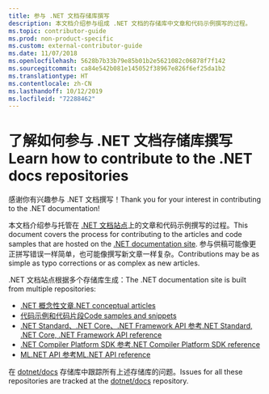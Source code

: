 ```yaml
---
title: 参与 .NET 文档存储库撰写
description: 本文档介绍参与组成 .NET 文档的存储库中文章和代码示例撰写的过程。
ms.topic: contributor-guide
ms.prod: non-product-specific
ms.custom: external-contributor-guide
ms.date: 11/07/2018
ms.openlocfilehash: 5628b7b33b79e85b01b2e5621082c06878f7f142
ms.sourcegitcommit: ca84e542b081e145052f38967e826f6ef25da1b2
ms.translationtype: HT
ms.contentlocale: zh-CN
ms.lasthandoff: 10/12/2019
ms.locfileid: "72288462"
---
```

# <a name="learn-how-to-contribute-to-the-net-docs-repositories"></a><span data-ttu-id="4b4e7-103">了解如何参与 .NET 文档存储库撰写</span><span class="sxs-lookup"><span data-stu-id="4b4e7-103">Learn how to contribute to the .NET docs repositories</span></span>

<span data-ttu-id="4b4e7-104">感谢你有兴趣参与 .NET 文档撰写！</span><span class="sxs-lookup"><span data-stu-id="4b4e7-104">Thank you for your interest in contributing to the .NET documentation!</span></span>

<span data-ttu-id="4b4e7-105">本文档介绍参与托管在 [.NET 文档站点](https://docs.microsoft.com/dotnet)上的文章和代码示例撰写的过程。</span><span class="sxs-lookup"><span data-stu-id="4b4e7-105">This document covers the process for contributing to the articles and code samples that are hosted on the [.NET documentation site](https://docs.microsoft.com/dotnet).</span></span> <span data-ttu-id="4b4e7-106">参与供稿可能像更正拼写错误一样简单，也可能像撰写新文章一样复杂。</span><span class="sxs-lookup"><span data-stu-id="4b4e7-106">Contributions may be as simple as typo corrections or as complex as new articles.</span></span>

<span data-ttu-id="4b4e7-107">.NET 文档站点根据多个存储库生成：</span><span class="sxs-lookup"><span data-stu-id="4b4e7-107">The .NET documentation site is built from multiple repositories:</span></span>

- [<span data-ttu-id="4b4e7-108">.NET 概念性文章</span><span class="sxs-lookup"><span data-stu-id="4b4e7-108">.NET conceptual articles</span></span>](https://github.com/dotnet/docs)
- [<span data-ttu-id="4b4e7-109">代码示例和代码片段</span><span class="sxs-lookup"><span data-stu-id="4b4e7-109">Code samples and snippets</span></span>](https://github.com/dotnet/samples)
- [<span data-ttu-id="4b4e7-110">.NET Standard、.NET Core、.NET Framework API 参考</span><span class="sxs-lookup"><span data-stu-id="4b4e7-110">.NET Standard, .NET Core, .NET Framework API reference</span></span>](https://github.com/dotnet/dotnet-api-docs)
- [<span data-ttu-id="4b4e7-111">.NET Compiler Platform SDK 参考</span><span class="sxs-lookup"><span data-stu-id="4b4e7-111">.NET Compiler Platform SDK reference</span></span>](https://github.com/dotnet/roslyn-api-docs)
- [<span data-ttu-id="4b4e7-112">ML.NET API 参考</span><span class="sxs-lookup"><span data-stu-id="4b4e7-112">ML.NET API reference</span></span>](https://github.com/dotnet/ml-api-docs)

<span data-ttu-id="4b4e7-113">在 [dotnet/docs](https://github.com/dotnet/docs/issues) 存储库中跟踪所有上述存储库的问题。</span><span class="sxs-lookup"><span data-stu-id="4b4e7-113">Issues for all these repositories are tracked at the [dotnet/docs](https://github.com/dotnet/docs/issues) repository.</span></span>
